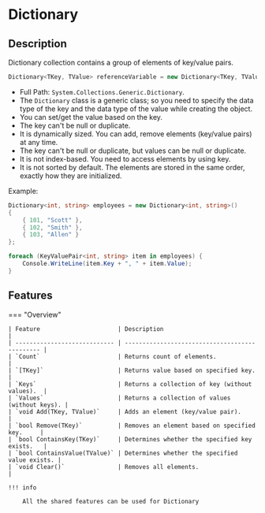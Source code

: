 # Dictionary

## Description

Dictionary collection contains a group of elements of key/value pairs.

```csharp
Dictionary<TKey, TValue> referenceVariable = new Dictionary<TKey, TValue>();
```

- Full Path: `System.Collections.Generic.Dictionary`.
- The `Dictionary` class is a generic class; so you need to specify the data type of the key and the data type of the value while creating the object.
- You can set/get the value based on the key.
- The key can't be null or duplicate.
- It is dynamically sized. You can add, remove elements (key/value pairs) at any time.
- The key can't be null or duplicate, but values can be null or duplicate.
- It is not index-based. You need to access elements by using key.
- It is not sorted by default. The elements are stored in the same order, exactly how they are initialized.

Example:

```csharp
Dictionary<int, string> employees = new Dictionary<int, string>()
{
    { 101, "Scott" },
    { 102, "Smith" },
    { 103, "Allen" }
};

foreach (KeyValuePair<int, string> item in employees) {
    Console.WriteLine(item.Key + ", " + item.Value);
}
```

## Features

=== "Overview"

    | Feature                      | Description                                    |
    | ---------------------------- | ---------------------------------------------- |
    | `Count`                      | Returns count of elements.                     |
    | `[TKey]`                     | Returns value based on specified key.          |
    | `Keys`                       | Returns a collection of key (without values).  |
    | `Values`                     | Returns a collection of values (without keys). |
    | `void Add(TKey, TValue)`     | Adds an element (key/value pair).              |
    | `bool Remove(TKey)`          | Removes an element based on specified key.     |
    | `bool ContainsKey(TKey)`     | Determines whether the specified key exists.   |
    | `bool ContainsValue(TValue)` | Determines whether the specified value exists. |
    | `void Clear()`               | Removes all elements.                          |

    !!! info

        All the shared features can be used for Dictionary
